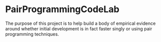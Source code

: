 PairProgrammingCodeLab
======================

The purpose of this project is to help build a body of empirical evidence around whether initial development is in fact faster singly or using pair programming techniques.
